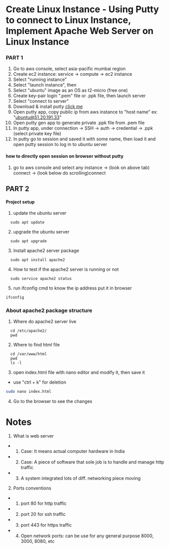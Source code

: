 # Create Linux Instance - Using Putty to connect to Linux Instance, Implement Apache Web Server on Linux Instance

### PART 1

1.  Go to aws console, select asia-pacific mumbai region
1.  Create ec2 instance: service -> compute -> ec2 instance
1.  Select "running instance"
1.  Select "launch instance", then
1.  Select "ubuntu" image as an OS as t2-micro (free one)
1.  Create key-pair login ".pem" file or .ppk file, then launch server
1.  Select "connect to server"
1.  Download & install putty [click me](https://www.chiark.greenend.org.uk/~sgtatham/putty/latest.html)
1.  Open putty app, copy public ip from aws instance to "host name" ex: "ubuntu@51.20.191.33"
1.  Open putty gen app to generate private .ppk file from .pem file
1.  In putty app, under connection -> SSH -> auth -> credential -> .ppk (select private key file)
1.  In putty go to session and saved it with some name, then load it and open putty session to log in to ubuntu server

#### how to directly open session on browser without putty

1.  go to aws console and select any instance -> (look on above tab) connect -> (look below do scrolling)connect

## PART 2

#### Project setup

1. update the ubuntu server

```
  sudo apt update
```

2. upgrade the ubuntu server

```
  sudo apt upgrade
```

3. Install apache2 server package

```
  sudo apt install apache2
```

4. How to test if the apache2 server is running or not

```
  sudo service apache2 status
```

5. run ifconfig cmd to know the ip address put it in browser

```sh
ifconfig
```

### About apache2 package structure

1. Where do apache2 server live

```
  cd /etc/apache2/
  pwd
```

2. Where to find html file

```
  cd /var/www/html
  pwd
  ls -l
```

3. open index.html file with nano editor and modify it, then save it

- use "ctrl + k" for deletion

```sh
sudo nano index.html
```

4. Go to the browser to see the changes

# Notes

1. What is web server

- 1. Case: It means actual computer hardware in India
- 2. Case: A piece of software that sole job is to handle and manage http traffic
- 3. A system integrated lots of diff. networking piece moving

2. Ports conventions

- 1. port 80 for http traffic
- 2. port 20 for ssh traffic
- 3. port 443 for https traffic
- 4. Open network ports: can be use for any general purpose 8000, 3000, 8080, etc
